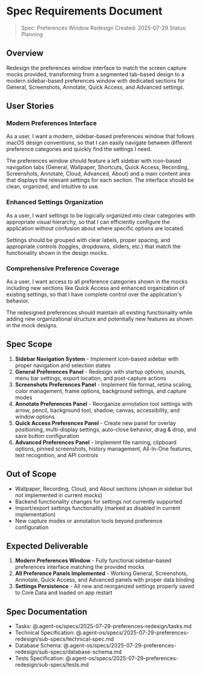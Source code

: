 # Spec Requirements Document

> Spec: Preferences Window Redesign
> Created: 2025-07-29
> Status: Planning

## Overview

Redesign the preferences window interface to match the screen capture mocks provided, transforming from a segmented tab-based design to a modern sidebar-based preferences window with dedicated sections for General, Screenshots, Annotate, Quick Access, and Advanced settings.

## User Stories

### Modern Preferences Interface

As a user, I want a modern, sidebar-based preferences window that follows macOS design conventions, so that I can easily navigate between different preference categories and quickly find the settings I need.

The preferences window should feature a left sidebar with icon-based navigation tabs (General, Wallpaper, Shortcuts, Quick Access, Recording, Screenshots, Annotate, Cloud, Advanced, About) and a main content area that displays the relevant settings for each section. The interface should be clean, organized, and intuitive to use.

### Enhanced Settings Organization

As a user, I want settings to be logically organized into clear categories with appropriate visual hierarchy, so that I can efficiently configure the application without confusion about where specific options are located.

Settings should be grouped with clear labels, proper spacing, and appropriate controls (toggles, dropdowns, sliders, etc.) that match the functionality shown in the design mocks.

### Comprehensive Preference Coverage

As a user, I want access to all preference categories shown in the mocks including new sections like Quick Access and enhanced organization of existing settings, so that I have complete control over the application's behavior.

The redesigned preferences should maintain all existing functionality while adding new organizational structure and potentially new features as shown in the mock designs.

## Spec Scope

1. **Sidebar Navigation System** - Implement icon-based sidebar with proper navigation and selection states
2. **General Preferences Panel** - Redesign with startup options, sounds, menu bar settings, export location, and post-capture actions
3. **Screenshots Preferences Panel** - Implement file format, retina scaling, color management, frame options, background settings, and capture modes  
4. **Annotate Preferences Panel** - Reorganize annotation tool settings with arrow, pencil, background tool, shadow, canvas, accessibility, and window options
5. **Quick Access Preferences Panel** - Create new panel for overlay positioning, multi-display settings, auto-close behavior, drag & drop, and save button configuration
6. **Advanced Preferences Panel** - Implement file naming, clipboard options, pinned screenshots, history management, All-In-One features, text recognition, and API controls

## Out of Scope

- Wallpaper, Recording, Cloud, and About sections (shown in sidebar but not implemented in current mocks)
- Backend functionality changes for settings not currently supported
- Import/export settings functionality (marked as disabled in current implementation)
- New capture modes or annotation tools beyond preference configuration

## Expected Deliverable

1. **Modern Preferences Window** - Fully functional sidebar-based preferences interface matching the provided mocks
2. **All Preference Panels Implemented** - Working General, Screenshots, Annotate, Quick Access, and Advanced panels with proper data binding
3. **Settings Persistence** - All new and reorganized settings properly saved to Core Data and loaded on app restart

## Spec Documentation

- Tasks: @.agent-os/specs/2025-07-29-preferences-redesign/tasks.md
- Technical Specification: @.agent-os/specs/2025-07-29-preferences-redesign/sub-specs/technical-spec.md
- Database Schema: @.agent-os/specs/2025-07-29-preferences-redesign/sub-specs/database-schema.md
- Tests Specification: @.agent-os/specs/2025-07-29-preferences-redesign/sub-specs/tests.md